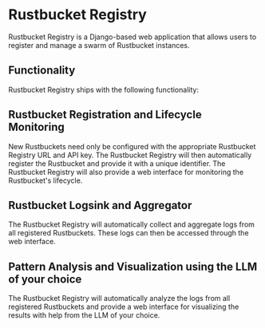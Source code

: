 # Rustbucket Registry
Rustbucket Registry is a Django-based web application that allows users to register and manage a swarm of Rustbucket instances. 

## Functionality
Rustbucket Registry ships with the following functionality:

## Rustbucket Registration and Lifecycle Monitoring
New Rustbuckets need only be configured with the appropriate Rustbucket Registry URL and API key. The Rustbucket Registry will then automatically register the Rustbucket and provide it with a unique identifier. The Rustbucket Registry will also provide a web interface for monitoring the Rustbucket's lifecycle.

## Rustbucket Logsink and Aggregator
The Rustbucket Registry will automatically collect and aggregate logs from all registered Rustbuckets. These logs can then be accessed through the web interface.

## Pattern Analysis and Visualization using the LLM of your choice
The Rustbucket Registry will automatically analyze the logs from all registered Rustbuckets and provide a web interface for visualizing the results with help from the LLM of your choice.
